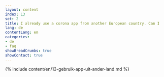 ```yaml
---
layout: content
index: 13
set: 2
title: I already use a corona app from another European country. Can I use both apps at the same time?
lang: de
contentLang: en
categories:
- de
- faq
showBreadCrumbs: true
showContact: true
---
```

{% include content/en/13-gebruik-app-uit-ander-land.md %}
